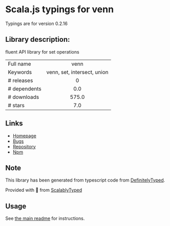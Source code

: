 
# Scala.js typings for venn

Typings are for version 0.2.16

## Library description:
fluent API library for set operations

|                    |                 |
| ------------------ | :-------------: |
| Full name          | venn |
| Keywords           | venn, set, intersect, union |
| # releases         | 0 |
| # dependents       | 0.0 |
| # downloads        | 575.0 |
| # stars            | 7.0 |

## Links
- [Homepage](https://github.com/bitoiu/venn#readme)
- [Bugs](https://github.com/bitoiu/venn/issues)
- [Repository](https://github.com/bitoiu/venn)
- [Npm](https://www.npmjs.com/package/venn)
    


## Note
This library has been generated from typescript code from [DefinitelyTyped](https://definitelytyped.org).

Provided with :purple_heart: from [ScalablyTyped](https://github.com/oyvindberg/ScalablyTyped)

## Usage
See [the main readme](../../readme.md) for instructions.


